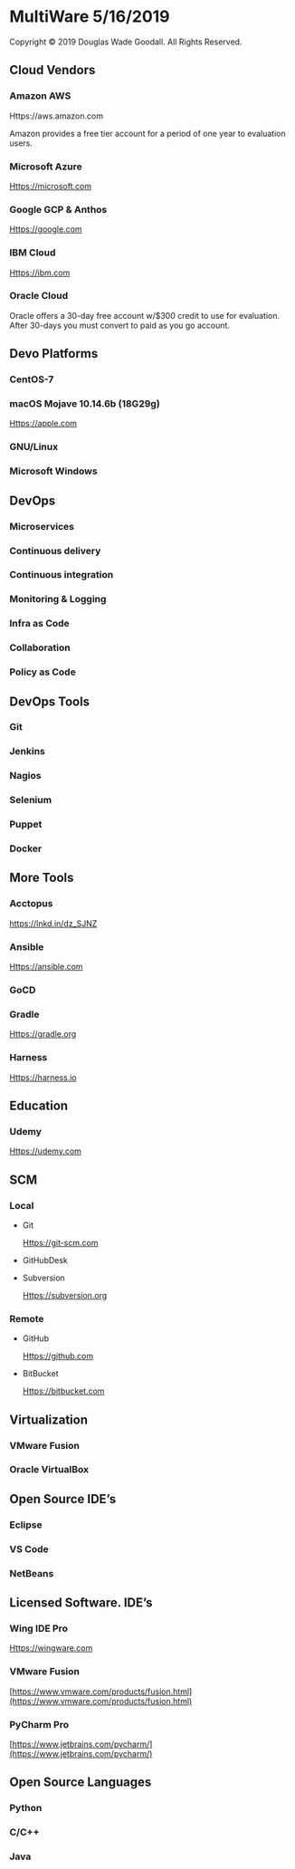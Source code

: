 # MultiWare 5/16/2019

Copyright ©️ 2019 Douglas Wade Goodall. All Rights Reserved.


## Cloud Vendors

### Amazon AWS

Https://aws.amazon.com  

Amazon provides a free tier account for a period of one year to evaluation users.

### Microsoft Azure

[Https://microsoft.com](Https://microsoft.com)

### Google GCP & Anthos

[Https://google.com](Https://google.com)

### IBM Cloud

[Https://ibm.com](Https://ibm.com)

### Oracle Cloud

Oracle offers a 30-day free account w/$300 credit to use for evaluation. After 30-days you must convert to paid as you go account.

## Devo Platforms

### CentOS-7

### macOS Mojave 10.14.6b (18G29g)

[Https://apple.com](Https://apple.com)

### GNU/Linux

### Microsoft Windows

## DevOps

### Microservices 

### Continuous delivery

### Continuous integration

### Monitoring & Logging

### Infra as Code

### Collaboration

### Policy as Code

## DevOps Tools

### Git

### Jenkins

### Nagios

### Selenium

### Puppet

### Docker

## More Tools

### Acctopus

https://lnkd.in/dz_SJNZ

### Ansible

[Https://ansible.com](Https://ansible.com)

### GoCD

### Gradle

[Https://gradle.org](Https://gradle.org)

### Harness

[Https://harness.io](Https://harness.io)

## Education

### Udemy

[Https://udemy.com](Https://udemy.com)

### 

## SCM

### Local

- Git

	[Https://git-scm.com](Https://git-scm.com)

- GitHubDesk

- Subversion

	[Https://subversion.org](Https://subversion.org)

### Remote

- GitHub

	[Https://github.com](Https://github.com)

- BitBucket

	[Https://bitbucket.com](Https://bitbucket.com)

## Virtualization

### VMware Fusion

### Oracle VirtualBox

## Open Source IDE’s

### Eclipse

### VS Code

### NetBeans

## Licensed Software. IDE’s

### Wing IDE Pro

[Https://wingware.com](Https://wingware.com)

### VMware Fusion

[https://www.vmware.com/products/fusion.html](https://www.vmware.com/products/fusion.html)

### PyCharm Pro

[https://www.jetbrains.com/pycharm/](https://www.jetbrains.com/pycharm/)

## Open Source Languages

### Python

### C/C++

### Java

